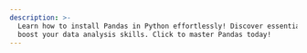 ```yaml
---
description: >-
  Learn how to install Pandas in Python effortlessly! Discover essential tips to
  boost your data analysis skills. Click to master Pandas today!
---
```

